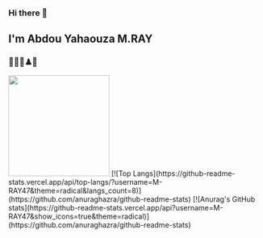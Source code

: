 ### Hi there 👋
## I'm Abdou Yahaouza M.RAY 
### 🎲👨‍💻♟🎱

<img src="https://github.com/M-RAY47/Snake-game/master/snake_game.gif" width="200"/>
[![Top Langs](https://github-readme-stats.vercel.app/api/top-langs/?username=M-RAY47&theme=radical&langs_count=8)](https://github.com/anuraghazra/github-readme-stats)
[![Anurag's GitHub stats](https://github-readme-stats.vercel.app/api?username=M-RAY47&show_icons=true&theme=radical)](https://github.com/anuraghazra/github-readme-stats)

<!--
**M-RAY47/M-RAY47** is a ✨ _special_ ✨ repository because its `README.md` (this file) appears on your GitHub profile.

Here are some ideas to get you started:

- 🔭 I’m currently working on vue.js
- 🌱 I’m currently learning javascript
